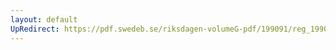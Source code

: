 ```yaml
---
layout: default
UpRedirect: https://pdf.swedeb.se/riksdagen-volumeG-pdf/199091/reg_199091/reg_199091_1138.pdf
---
```

